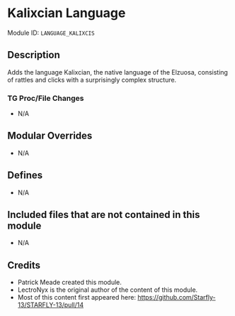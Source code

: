 # Kalixcian Language

Module ID: `LANGUAGE_KALIXCIS`

## Description

Adds the language Kalixcian, the native language of the Elzuosa, consisting
of rattles and clicks with a surprisingly complex structure.

### TG Proc/File Changes

- N/A
<!-- If you edited any core procs, you should list them here. You should specify the files and procs you changed.
E.g:
- `code/modules/mob/living.dm`: `proc/overriden_proc`, `var/overriden_var`
-->

## Modular Overrides

- N/A
<!-- If you added a new modular override (file or code-wise) for your module, you should list it here. Code files should specify what procs they changed, in case of multiple modules using the same file.
E.g:
- `modular_starfly/master_files/sound/my_cool_sound.ogg`
- `modular_starfly/master_files/code/my_modular_override.dm`: `proc/overriden_proc`, `var/overriden_var`
-->

## Defines

- N/A
<!-- If you needed to add any defines, mention the files you added those defines in, along with the name of the defines. -->

## Included files that are not contained in this module

- N/A
<!-- Likewise, be it a non-modular file or a modular one that's not contained within the folder belonging to this specific module, it should be mentioned here. Good examples are icons or sounds that are used between multiple modules, or other such edge-cases. -->

## Credits

- Patrick Meade created this module.
- LectroNyx is the original author of the content of this module.
- Most of this content first appeared here: https://github.com/Starfly-13/STARFLY-13/pull/14
